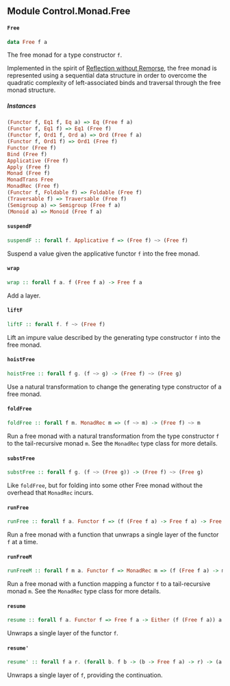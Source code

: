 ## Module Control.Monad.Free

#### `Free`

``` purescript
data Free f a
```

The free monad for a type constructor `f`.

Implemented in the spirit of [Reflection without Remorse](http://okmij.org/ftp/Haskell/zseq.pdf),
the free monad is represented using a sequential data structure in
order to overcome the quadratic complexity of left-associated binds
and traversal through the free monad structure.

##### Instances
``` purescript
(Functor f, Eq1 f, Eq a) => Eq (Free f a)
(Functor f, Eq1 f) => Eq1 (Free f)
(Functor f, Ord1 f, Ord a) => Ord (Free f a)
(Functor f, Ord1 f) => Ord1 (Free f)
Functor (Free f)
Bind (Free f)
Applicative (Free f)
Apply (Free f)
Monad (Free f)
MonadTrans Free
MonadRec (Free f)
(Functor f, Foldable f) => Foldable (Free f)
(Traversable f) => Traversable (Free f)
(Semigroup a) => Semigroup (Free f a)
(Monoid a) => Monoid (Free f a)
```

#### `suspendF`

``` purescript
suspendF :: forall f. Applicative f => (Free f) ~> (Free f)
```

Suspend a value given the applicative functor `f` into the free monad.

#### `wrap`

``` purescript
wrap :: forall f a. f (Free f a) -> Free f a
```

Add a layer.

#### `liftF`

``` purescript
liftF :: forall f. f ~> (Free f)
```

Lift an impure value described by the generating type constructor `f` into
the free monad.

#### `hoistFree`

``` purescript
hoistFree :: forall f g. (f ~> g) -> (Free f) ~> (Free g)
```

Use a natural transformation to change the generating type constructor of a
free monad.

#### `foldFree`

``` purescript
foldFree :: forall f m. MonadRec m => (f ~> m) -> (Free f) ~> m
```

Run a free monad with a natural transformation from the type constructor `f`
to the tail-recursive monad `m`. See the `MonadRec` type class for more
details.

#### `substFree`

``` purescript
substFree :: forall f g. (f ~> (Free g)) -> (Free f) ~> (Free g)
```

Like `foldFree`, but for folding into some other Free monad without the
overhead that `MonadRec` incurs.

#### `runFree`

``` purescript
runFree :: forall f a. Functor f => (f (Free f a) -> Free f a) -> Free f a -> a
```

Run a free monad with a function that unwraps a single layer of the functor
`f` at a time.

#### `runFreeM`

``` purescript
runFreeM :: forall f m a. Functor f => MonadRec m => (f (Free f a) -> m (Free f a)) -> Free f a -> m a
```

Run a free monad with a function mapping a functor `f` to a tail-recursive
monad `m`. See the `MonadRec` type class for more details.

#### `resume`

``` purescript
resume :: forall f a. Functor f => Free f a -> Either (f (Free f a)) a
```

Unwraps a single layer of the functor `f`.

#### `resume'`

``` purescript
resume' :: forall f a r. (forall b. f b -> (b -> Free f a) -> r) -> (a -> r) -> Free f a -> r
```

Unwraps a single layer of `f`, providing the continuation.


